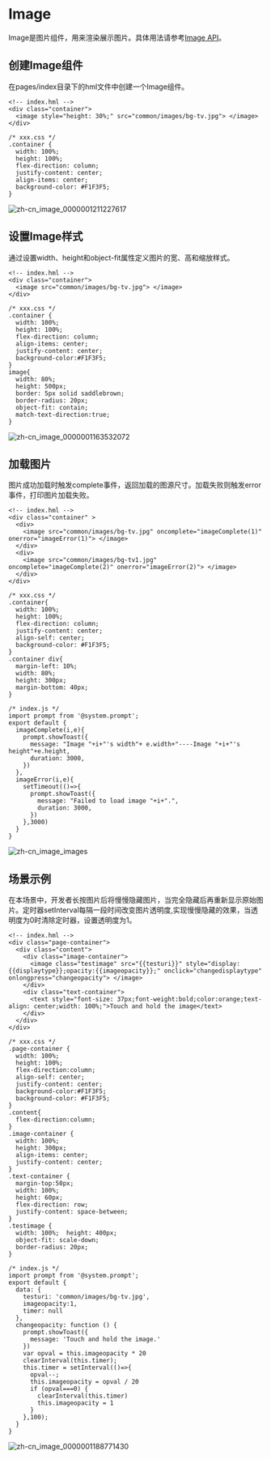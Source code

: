 # Image

Image是图片组件，用来渲染展示图片。具体用法请参考[Image API](../reference/arkui-js/js-components-basic-image.md)。


## 创建Image组件

在pages/index目录下的hml文件中创建一个Image组件。
```
<!-- index.hml -->
<div class="container">
  <image style="height: 30%;" src="common/images/bg-tv.jpg"> </image>
</div>
```

```
/* xxx.css */
.container {
  width: 100%;
  height: 100%; 
  flex-direction: column;
  justify-content: center;
  align-items: center;
  background-color: #F1F3F5;
}
```

![zh-cn_image_0000001211227617](figures/zh-cn_image_0000001211227617.png)


## 设置Image样式

通过设置width、height和object-fit属性定义图片的宽、高和缩放样式。


```
<!-- index.hml -->
<div class="container">
  <image src="common/images/bg-tv.jpg"> </image>
</div>
```


```
/* xxx.css */
.container {
  width: 100%;
  height: 100%;
  flex-direction: column;
  align-items: center;
  justify-content: center;
  background-color:#F1F3F5;
}
image{
  width: 80%;  
  height: 500px;
  border: 5px solid saddlebrown;
  border-radius: 20px;
  object-fit: contain;
  match-text-direction:true;
}
```


![zh-cn_image_0000001163532072](figures/zh-cn_image_0000001163532072.png)


## 加载图片

图片成功加载时触发complete事件，返回加载的图源尺寸。加载失败则触发error事件，打印图片加载失败。

```
<!-- index.hml -->
<div class="container" >
  <div>
    <image src="common/images/bg-tv.jpg" oncomplete="imageComplete(1)" onerror="imageError(1)"> </image>
  </div>
  <div>
    <image src="common/images/bg-tv1.jpg" oncomplete="imageComplete(2)" onerror="imageError(2)"> </image>
  </div>
</div>
```

```
/* xxx.css */
.container{
  width: 100%;
  height: 100%;
  flex-direction: column;
  justify-content: center;
  align-self: center;
  background-color: #F1F3F5;
}
.container div{
  margin-left: 10%;
  width: 80%;
  height: 300px;
  margin-bottom: 40px;
}
```

```
/* index.js */
import prompt from '@system.prompt';
export default {
  imageComplete(i,e){
    prompt.showToast({
      message: "Image "+i+"'s width"+ e.width+"----Image "+i+"'s height"+e.height,
      duration: 3000,
    })
  },
  imageError(i,e){
    setTimeout(()=>{
      prompt.showToast({
        message: "Failed to load image "+i+".",
        duration: 3000,
      })
    },3000)
  }
}
```

![zh-cn_image_images](figures/zh-cn_image_images.gif)



## 场景示例

在本场景中，开发者长按图片后将慢慢隐藏图片，当完全隐藏后再重新显示原始图片。定时器setInterval每隔一段时间改变图片透明度,实现慢慢隐藏的效果，当透明度为0时清除定时器，设置透明度为1。
```
<!-- index.hml -->
<div class="page-container">
  <div class="content">
    <div class="image-container">
      <image class="testimage" src="{{testuri}}" style="display:{{displaytype}};opacity:{{imageopacity}};" onclick="changedisplaytype" onlongpress="changeopacity"> </image>
    </div>
    <div class="text-container">
      <text style="font-size: 37px;font-weight:bold;color:orange;text-align: center;width: 100%;">Touch and hold the image</text>
    </div>
  </div>
</div>
```

```
/* xxx.css */
.page-container {
  width: 100%;
  height: 100%;
  flex-direction:column;
  align-self: center;
  justify-content: center;
  background-color:#F1F3F5;
  background-color: #F1F3F5;
}
.content{
  flex-direction:column;
}
.image-container {
  width: 100%;
  height: 300px;
  align-items: center;
  justify-content: center;
}
.text-container {
  margin-top:50px;
  width: 100%;
  height: 60px;
  flex-direction: row;
  justify-content: space-between;
}
.testimage {
  width: 100%;  height: 400px;   
  object-fit: scale-down;  
  border-radius: 20px;
}
```

```
/* index.js */
import prompt from '@system.prompt';
export default {
  data: {
    testuri: 'common/images/bg-tv.jpg',
    imageopacity:1,
    timer: null
  },
  changeopacity: function () {
    prompt.showToast({
      message: 'Touch and hold the image.'
    })
    var opval = this.imageopacity * 20
    clearInterval(this.timer);
    this.timer = setInterval(()=>{
      opval--;
      this.imageopacity = opval / 20
      if (opval===0) {
        clearInterval(this.timer)
        this.imageopacity = 1
      }
    },100);
  }
}
```

![zh-cn_image_0000001188771430](figures/zh-cn_image_0000001188771430.gif)
